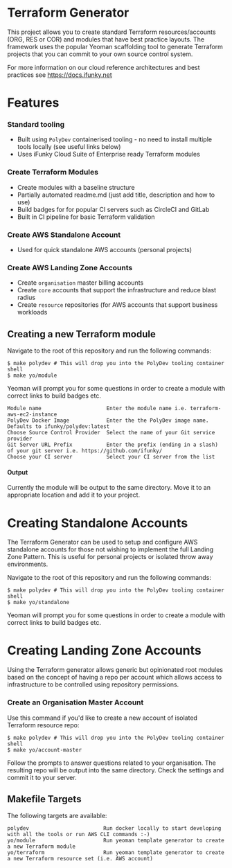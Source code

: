 # Terraform Generator

This project allows you to create standard Terraform resources/accounts (ORG, RES or COR) and modules that have best practice layouts.
The framework uses the popular Yeoman scaffolding tool to generate Terraform projects that you can commit to your own source control system.

For more information on our cloud reference architectures and best practices see https://docs.ifunky.net

# Features

### Standard tooling
- Built using `PolyDev` containerised tooling - no need to install multiple tools locally (see useful links below)
- Uses iFunky Cloud Suite of Enterprise ready Terraform modules

### Create Terraform Modules
- Create modules with a baseline structure
- Partially automated readme.md (just add title, description and how to use)
- Build badges for for popular CI servers such as CircleCI and GitLab
- Built in CI pipeline for basic Terraform validation

### Create AWS Standalone Account

- Used for quick standalone AWS accounts (personal projects)

### Create AWS Landing Zone Accounts

- Create `organisation` master billing accounts
- Create `core` accounts that support the infrastructure and reduce blast radius
- Create `resource` repositories (for AWS accounts that support business workloads 


## Creating a new Terraform module
Navigate to the root of this repository and run the following commands:

    $ make polydev # This will drop you into the PolyDev tooling container shell
    $ make yo/module

Yeoman will prompt you for some questions in order to create a module with correct links to build badges etc.
```
Module name                     Enter the module name i.e. terraform-aws-ec2-instance
PolyDev Docker Image            Enter the the PolyDev image name. Defaults to ifunky/polydev:latest
Choose Source Control Provider  Select the name of your Git service provider
Git Server URL Prefix           Enter the prefix (ending in a slash) of your git server i.e. https://github.com/ifunky/
Choose your CI server           Select your CI server from the list
```
#### Output
Currently the module will be output to the same directory.  Move it to an appropriate location and add it to your project.



# Creating Standalone Accounts

The Terraform Generator can be used to setup and configure AWS standalone accounts for those not wishing to implement the full Landing Zone Pattern.  This is useful for personal projects or isolated throw away environments.

Navigate to the root of this repository and run the following commands:

    $ make polydev # This will drop you into the PolyDev tooling container shell
    $ make yo/standalone

Yeoman will prompt you for some questions in order to create a module with correct links to build badges etc.



# Creating Landing Zone Accounts

Using the Terraform generator allows generic but opinionated root modules based on the concept of having a repo per account which allows access to infrastructure to be controlled using repository permissions.

### Create an Organisation Master Account

Use this command if you'd like to create a new account of isolated Terraform resource repo:

    $ make polydev # This will drop you into the PolyDev tooling container shell
    $ make yo/account-master

Follow the prompts to answer questions related to your organisation.  The resulting repo will be output into the same directory.  Check the settings and commit it to your server.


## Makefile Targets
The following targets are available: 

```
polydev                        Run docker locally to start developing with all the tools or run AWS CLI commands :-)
yo/module                      Run yeoman template generator to create a new Terraform module
yo/terraform                   Run yeoman template generator to create a new Terraform resource set (i.e. AWS account)
```